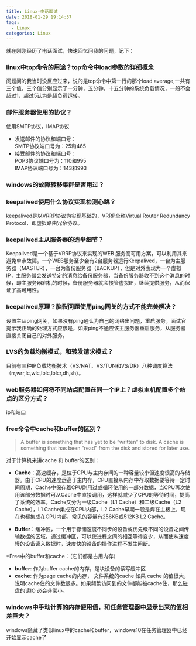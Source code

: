 ```yaml
---
title: Linux-电话面试
date: 2018-01-29 19:14:57
tags:
  - Linux
categories: Linux
---
```

就在刚刚经历了电话面试，快速回忆问我的问题，记下：  

<!-- more-->

### linux中top命令的用途？top命令中load参数的详细概念
问题问的我当时没反应过来，说的是top命令中第一行的那个load average,一共有三个值，三个值分别显示了一分钟，五分钟，十五分钟的系统负载情况，一般不会超过1，超过5认为是超负荷运转。  
### 邮件服务器使用的协议？
使用SMTP协议，IMAP协议
- 发送邮件的协议和端口号：  
SMTP协议端口号为：25和465
- 接受邮件的协议和端口号：  
POP3协议端口号为：110和995  
IMAP协议端口号为：143和993

### windows的故障转移集群是否用过？
### keepalived使用什么协议实现检测心跳？
keepalived是以VRRP协议为实现基础的，VRRP全称Virtual Router Redundancy Protocol，即虚拟路由冗余协议。
### keepalived主从服务器的选举细节？
Keepalived是一个基于VRRP协议来实现的WEB 服务高可用方案，可以利用其来避免单点故障。一个WEB服务至少会有2台服务器运行Keepalived，一台为主服务器（MASTER），一台为备份服务器（BACKUP），但是对外表现为一个虚拟IP，主服务器会发送特定的消息给备份服务器，当备份服务器收不到这个消息的时候，即主服务器宕机的时候，备份服务器就会接管虚拟IP，继续提供服务，从而保证了高可用性。
### keepalived原理？脑裂问题使用ping网关的方式不能完美解决？
设置主从ping网关，如果没有ping通认为自己的网络出问题，重启服务。面试官提示我正确的处理方式应该是，如果ping不通应该主服务器重启服务，从服务器直接关闭自己的对外服务。
### LVS的负载均衡模式，和转发请求模式？
目前有三种IP负载均衡技术（VS/NAT、VS/TUN和VS/DR）八种调度算法（rr,wrr,lc,wlc,lblc,lblcr,dh,sh）。
### web服务器如何将不同站点配置在同一个IP上？虚拟主机配置多个站点的区分方式？
ip和端口
### free命令中cache和buffer的区别？
> A buffer is something that has yet to be “written” to disk. A cache is something that has been “read” from the disk and stored for later use.  

对于计算机来讲cache 和 buffer的区别：
- **Cache**：高速缓存，是位于CPU与主内存间的一种容量较小但速度很高的存储器。由于CPU的速度远高于主内存，CPU直接从内存中存取数据要等待一定时间周期，Cache中保存着CPU刚用过或循环使用的一部分数据，当CPU再次使用该部分数据时可从Cache中直接调用，这样就减少了CPU的等待时间，提高了系统的效率。Cache又分为一级Cache（L1 Cache）和二级Cache（L2 Cache），L1 Cache集成在CPU内部，L2 Cache早期一般是焊在主板上，现在也都集成在CPU内部，常见的容量有256KB或512KB L2 Cache。

- **Buffer**：缓冲区，一个用于存储速度不同步的设备或优先级不同的设备之间传输数据的区域。通过缓冲区，可以使进程之间的相互等待变少，从而使从速度慢的设备读入数据时，速度快的设备的操作进程不发生间断。

*Free中的buffer和cache：（它们都是占用内存）   

- **buffer**: 作为buffer cache的内存，是块设备的读写缓冲区  
- **cache**: 作为page cache的内存， 文件系统的cache
如果 cache 的值很大，说明cache住的文件数很多。如果频繁访问到的文件都能被cache住，那么磁盘的读IO 必会非常小。
### windows中手动计算的内存使用值，和任务管理器中显示出来的值相差巨大？
windows隐藏了类似linux中的cache和buffer，windows10在任务管理器中已经开始显示cache了

